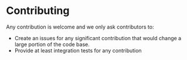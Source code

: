 # Contributing

Any contribution is welcome and we only ask contributors to:

- Create an issues for any significant contribution that would change a large portion of the code base.
- Provide at least integration tests for any contribution
